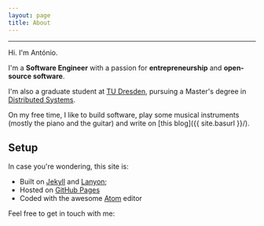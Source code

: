 ```yaml
---
layout: page
title: About
---
```

---
<p class="lead">Hi. I'm António.</p>

I'm a **Software Engineer** with a passion for **entrepreneurship** and **open-source software**.

I'm also a graduate student at [TU Dresden](https://tu-dresden.de/en), pursuing a Master's degree in [Distributed Systems](http://dse.inf.tu-dresden.de).

On my free time, I like to build software, play some musical instruments (mostly the piano and the guitar) and write on [this blog]({{ site.basurl }}/).

## Setup
In case you're wondering, this site is:

* Built on [Jekyll](http://jekyllrb.com) and [Lanyon](http://lanyon.getpoole.com/);
* Hosted on [GitHub Pages](https://pages.github.com)
* Coded with the awesome [Atom](https://atom.io/) editor


Feel free to get in touch with me:

<div class="contact-showcase">
  <a href="http://www.twitter.com/{{ site.author.twitter_username }}"><span class="icon-twitter"></span></a>
  <a href="http://www.github.com/{{ site.author.github_username }}"><span class="icon-github-circled"></span></a>
  <a href="http://stackoverflow.com/users/3417023/{{ site.author.stackoverflow_username }}"><span class="icon-stackoverflow"></span></a>
  <a href="mailto:{{ site.author.email }}"><span class="icon-mail-alt"></span></a>
  <a href="http://www.linkedin.com/in/{{ site.author.linkedin_username }}"><span class="icon-linkedin"></span></a>
</div>
